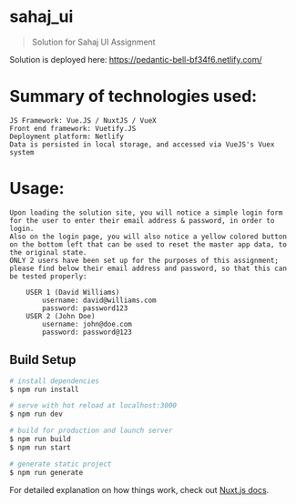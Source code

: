 # sahaj_ui

> Solution for Sahaj UI Assignment

Solution is deployed here: https://pedantic-bell-bf34f6.netlify.com/

# Summary of technologies used:
    JS Framework: Vue.JS / NuxtJS / VueX
    Front end framework: Vuetify.JS
    Deployment platform: Netlify
    Data is persisted in local storage, and accessed via VueJS's Vuex system 

# Usage: 
    Upon loading the solution site, you will notice a simple login form for the user to enter their email address & password, in order to login.
    Also on the login page, you will also notice a yellow colored button on the bottom left that can be used to reset the master app data, to the original state.
    ONLY 2 users have been set up for the purposes of this assignment; please find below their email address and password, so that this can be tested properly:

        USER 1 (David Williams)
            username: david@williams.com
            password: password123
        USER 2 (John Doe)
            username: john@doe.com
            password: password@123

## Build Setup

``` bash
# install dependencies
$ npm run install

# serve with hot reload at localhost:3000
$ npm run dev

# build for production and launch server
$ npm run build
$ npm run start

# generate static project
$ npm run generate
```

For detailed explanation on how things work, check out [Nuxt.js docs](https://nuxtjs.org).
